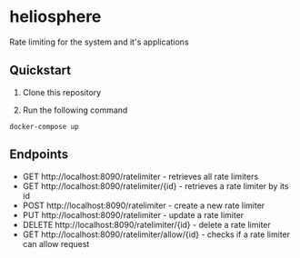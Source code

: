 # heliosphere
Rate limiting for the system and it's applications

## Quickstart

1. Clone this repository

2. Run the following command

```
docker-compose up
```

## Endpoints

- GET http://localhost:8090/ratelimiter - retrieves all rate limiters
- GET http://localhost:8090/ratelimiter/{id} - retrieves a rate limiter by its id
- POST http://localhost:8090/ratelimiter - create a new rate limiter
- PUT http://localhost:8090/ratelimiter - update a rate limiter
- DELETE http://localhost:8090/ratelimiter/{id} - delete a rate limiter
- GET http://localhost:8090/ratelimiter/allow/{id} - checks if a rate limiter can allow request 